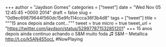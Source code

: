 
+++
author = "Jaydson Gomes"
categories = ["tweet"]
date = "Wed Nov 05 12:45:45 +0000 2014"
draft = false
slug = "0d9ec69879644f560dc15e9fc114ccca36f3b4d8"
tags = ["tweet"]
title = """15 anos depois ainda cont..."""
tweet = true
micro = true
tweet_url = "https://twitter.com/jaydson/status/529977871532851201"
+++
15 anos depois ainda continuo achando o S&amp;M muito foda ♫ S&amp;M – Metallica http://t.co/k5AN4S5ocL #NowPlaying
